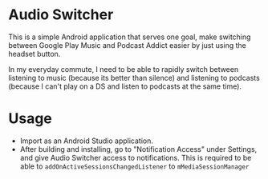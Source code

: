 # Audio Switcher
This is a simple Android application that serves one goal, make switching between Google Play Music and Podcast Addict easier by just using the headset button.

In my everyday commute, I need to be able to rapidly switch between listening to music (because its better than silence) and listening to podcasts (because I can't play on a DS and listen to podcasts at the same time).

# Usage
- Import as an Android Studio application.
- After building and installing, go to "Notification Access" under Settings, and give Audio Switcher access to notifications. This is required to be able to `addOnActiveSessionsChangedListener` to `mMediaSessionManager`